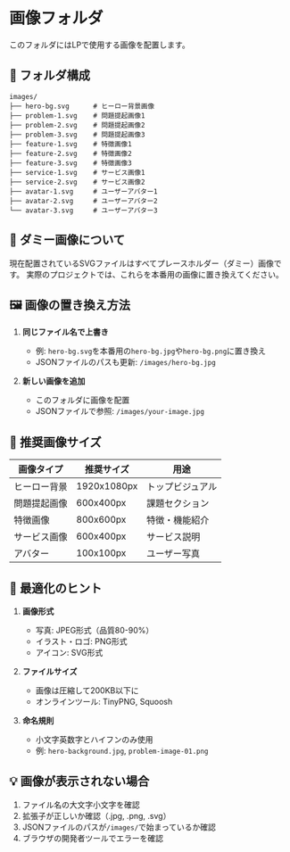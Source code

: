 # 画像フォルダ

このフォルダにはLPで使用する画像を配置します。

## 📁 フォルダ構成

```
images/
├── hero-bg.svg      # ヒーロー背景画像
├── problem-1.svg    # 問題提起画像1
├── problem-2.svg    # 問題提起画像2  
├── problem-3.svg    # 問題提起画像3
├── feature-1.svg    # 特徴画像1
├── feature-2.svg    # 特徴画像2
├── feature-3.svg    # 特徴画像3
├── service-1.svg    # サービス画像1
├── service-2.svg    # サービス画像2
├── avatar-1.svg     # ユーザーアバター1
├── avatar-2.svg     # ユーザーアバター2
└── avatar-3.svg     # ユーザーアバター3
```

## 🎨 ダミー画像について

現在配置されているSVGファイルはすべてプレースホルダー（ダミー）画像です。
実際のプロジェクトでは、これらを本番用の画像に置き換えてください。

## 🖼️ 画像の置き換え方法

1. **同じファイル名で上書き**
   - 例: `hero-bg.svg`を本番用の`hero-bg.jpg`や`hero-bg.png`に置き換え
   - JSONファイルのパスも更新: `/images/hero-bg.jpg`

2. **新しい画像を追加**
   - このフォルダに画像を配置
   - JSONファイルで参照: `/images/your-image.jpg`

## 📏 推奨画像サイズ

| 画像タイプ | 推奨サイズ | 用途 |
|---------|----------|-----|
| ヒーロー背景 | 1920x1080px | トップビジュアル |
| 問題提起画像 | 600x400px | 課題セクション |
| 特徴画像 | 800x600px | 特徴・機能紹介 |
| サービス画像 | 600x400px | サービス説明 |
| アバター | 100x100px | ユーザー写真 |

## 🚀 最適化のヒント

1. **画像形式**
   - 写真: JPEG形式（品質80-90%）
   - イラスト・ロゴ: PNG形式
   - アイコン: SVG形式

2. **ファイルサイズ**
   - 画像は圧縮して200KB以下に
   - オンラインツール: TinyPNG, Squoosh

3. **命名規則**
   - 小文字英数字とハイフンのみ使用
   - 例: `hero-background.jpg`, `problem-image-01.png`

## 💡 画像が表示されない場合

1. ファイル名の大文字小文字を確認
2. 拡張子が正しいか確認（.jpg, .png, .svg）
3. JSONファイルのパスが`/images/`で始まっているか確認
4. ブラウザの開発者ツールでエラーを確認